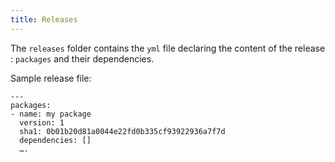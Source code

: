 ```yaml
---
title: Releases
---
```


The `releases` folder contains the `yml` file declaring the content of the release : `packages` and their dependencies.

Sample release file:

    --- 
    packages: 
    - name: my package
      version: 1
      sha1: 0b01b20d81a0044e22fd0b335cf93922936a7f7d
      dependencies: []
      ….

